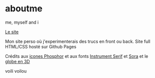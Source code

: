 # aboutme
 me, myself and i

[Le site](https://buchtioof.github.io/aboutme/)

 Mon site perso où j'experimenterais des trucs en front ou back.
 Site full HTML/CSS hosté sur Github Pages

 Crédits aux [icones Phosphor](https://phosphoricons.com/) et aux fonts [Instrument Serif](https://github.com/Instrument/instrument-serif) et [Sora](https://github.com/sora-xor/sora-font) et le [globe en 3D](https://tenor.com/fr/view/globe-joypixels-spinning-rotating-revolving-gif-17543271)

 voili voilou
